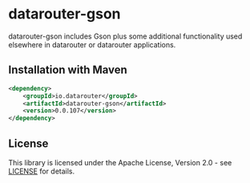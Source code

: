 # datarouter-gson

datarouter-gson includes Gson plus some additional functionality used elsewhere in datarouter or datarouter applications.

## Installation with Maven

```xml
<dependency>
	<groupId>io.datarouter</groupId>
	<artifactId>datarouter-gson</artifactId>
	<version>0.0.107</version>
</dependency>
```

## License

This library is licensed under the Apache License, Version 2.0 - see [LICENSE](../LICENSE) for details.
